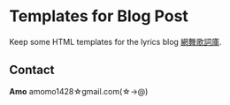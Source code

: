 # Templates for Blog Post

Keep some HTML templates for the lyrics blog [網舞歌詞庫](http://tenimyusong.blogspot.com/).

Contact
---
**Amo** amomo1428☆gmail.com(☆→@)
